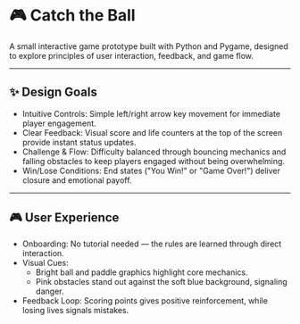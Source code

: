 # 🎮 Catch the Ball  

A small interactive game prototype built with Python and Pygame, designed to explore principles of user interaction, feedback, and game flow.  

---

## ✨ Design Goals
- Intuitive Controls: Simple left/right arrow key movement for immediate player engagement.  
- Clear Feedback: Visual score and life counters at the top of the screen provide instant status updates.  
- Challenge & Flow: Difficulty balanced through bouncing mechanics and falling obstacles to keep players engaged without being overwhelming.  
- Win/Lose Conditions: End states ("You Win!" or "Game Over!") deliver closure and emotional payoff.  

---

## 🎮 User Experience
- Onboarding: No tutorial needed — the rules are learned through direct interaction.  
- Visual Cues:  
  - Bright ball and paddle graphics highlight core mechanics.  
  - Pink obstacles stand out against the soft blue background, signaling danger.  
- Feedback Loop: Scoring points gives positive reinforcement, while losing lives signals mistakes. 

